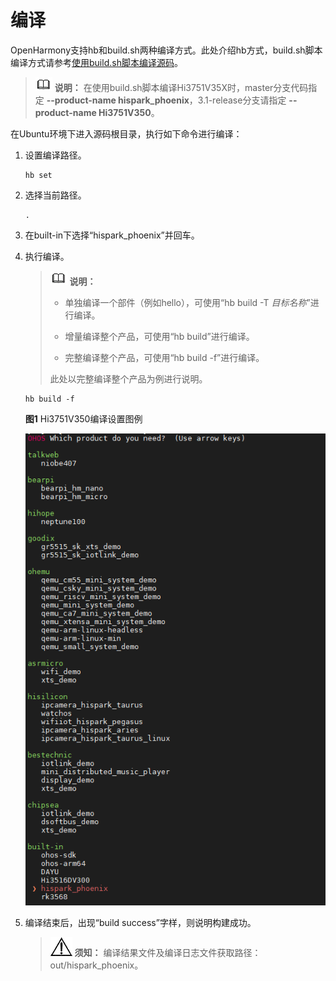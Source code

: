 # 编译


OpenHarmony支持hb和build.sh两种编译方式。此处介绍hb方式，build.sh脚本编译方式请参考[使用build.sh脚本编译源码][standard-reference]。

   > ![icon-note.gif](public_sys-resources/icon-note.gif) **说明：**
   > 在使用build.sh脚本编译Hi3751V35X时，master分支代码指定 <b>--product-name hispark_phoenix</b>，3.1-release分支请指定 <b>--product-name Hi3751V350</b>。

在Ubuntu环境下进入源码根目录，执行如下命令进行编译：


1. 设置编译路径。
     
   ```
   hb set
   ```

2. 选择当前路径。
     
   ```
   .
   ```

3. 在built-in下选择“hispark_phoenix”并回车。

4. 执行编译。

   > ![icon-note.gif](public_sys-resources/icon-note.gif) **说明：**
   > - 单独编译一个部件（例如hello），可使用“hb build -T _目标名称_”进行编译。
   > 
   > - 增量编译整个产品，可使用“hb build”进行编译。
   > 
   > - 完整编译整个产品，可使用“hb build -f”进行编译。
   > 
   > 此处以完整编译整个产品为例进行说明。

     
   ```
   hb build -f
   ```

     
     **图1** Hi3751V350编译设置图例

     ![zn-cn_image_20220429102934](figures/zn-cn_image_20220429102934.png)

5. 编译结束后，出现“build success”字样，则说明构建成功。

   > ![icon-notice.gif](public_sys-resources/icon-notice.gif) **须知：**
   > 编译结果文件及编译日志文件获取路径：out/hispark_phoenix。

[standard-reference]: https://gitee.com/openharmony/docs/blob/master/zh-cn/device-dev/quick-start/quickstart-standard-reference.md